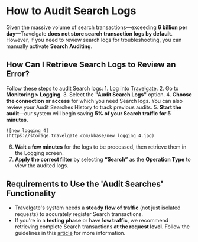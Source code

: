 ﻿---
sidebar_position: 3
---

# How to Audit Search Logs

Given the massive volume of search transactions—exceeding **6 billion per day**—Travelgate **does not store search transaction logs by default**. However, if you need to review search logs for troubleshooting, you can manually activate **Search Auditing**.

## How Can I Retrieve Search Logs to Review an Error?

Follow these steps to audit Search logs:
    1. Log into [Travelgate](https://www.travelgate.com/).
    2. Go to **Monitoring > Logging**.
    3. Select the **"Audit Search Logs"** option.
    4. **Choose the connection or access** for which you need Search logs. You can also review your Audit Searches History to track previous audits.
    5. **Start the audit**—our system will begin saving **5% of your Search traffic for 5 minutes**.

    ![new_logging_4](https://storage.travelgate.com/kbase/new_logging_4.jpg)

6. **Wait a few minutes** for the logs to be processed, then retrieve them in the Logging screen.  
7. **Apply the correct filter** by selecting **“Search”** as the **Operation Type** to view the audited logs.

## Requirements to Use the 'Audit Searches' Functionality
- Travelgate's system needs a **steady flow of traffic** (not just isolated requests) to accurately register Search transactions.  
- If you're in a **testing phase** or have **low traffic**, we recommend retrieving complete Search transactions **at the request level**. Follow the guidelines in this [article](/kb/apps/monitoring-apps/logging/how-can-i-receive-seller-transactions-in-their-api-format) for more information.
